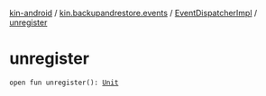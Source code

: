 [kin-android](../../index.md) / [kin.backupandrestore.events](../index.md) / [EventDispatcherImpl](index.md) / [unregister](./unregister.md)

# unregister

`open fun unregister(): `[`Unit`](https://kotlinlang.org/api/latest/jvm/stdlib/kotlin/-unit/index.html)